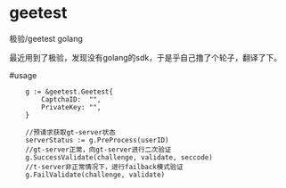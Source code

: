# geetest
极验/geetest golang

最近用到了极验，发现没有golang的sdk，于是乎自己撸了个轮子，翻译了下。


#usage
```golang
    g := &geetest.Geetest{
		CaptchaID:  "",
		PrivateKey: "",
	}

    //预请求获取gt-server状态
    serverStatus := g.PreProcess(userID)
    //gt-server正常，向gt-server进行二次验证
    g.SuccessValidate(challenge, validate, seccode)
    //t-server非正常情况下，进行failback模式验证
    g.FailValidate(challenge, validate)
```